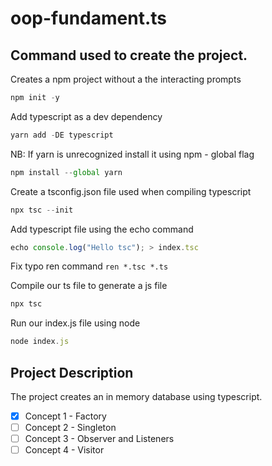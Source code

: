 # oop-fundament.ts 

## Command used to create the project.

Creates a npm project without a the interacting prompts
```typescript
npm init -y
```

Add typescript as a dev dependency
```typescript
yarn add -DE typescript
```

NB: If yarn is unrecognized install it using npm - global flag  
```typescript
npm install --global yarn
```

Create a tsconfig.json file used when compiling typescript
```typescript
npx tsc --init
```
Add typescript file using the echo command
```typescript
echo console.log("Hello tsc"); > index.tsc
```

Fix typo ren command
`ren *.tsc *.ts`

Compile our ts file to generate a js file
```typescript
npx tsc
```
Run our index.js file using node
```typescript
node index.js
```

## Project Description
The project creates an in memory database using typescript.

- [x] Concept 1 - Factory
- [ ] Concept 2 - Singleton
- [ ] Concept 3 - Observer and Listeners
- [ ] Concept 4 - Visitor